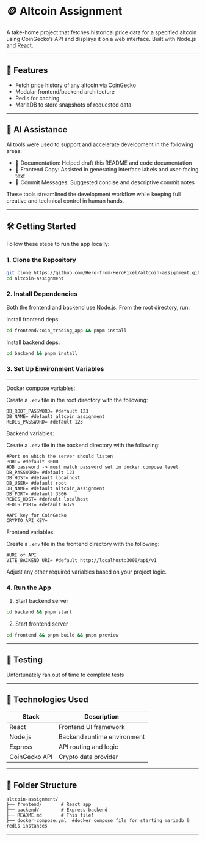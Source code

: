 # 🪙 Altcoin Assignment

A take-home project that fetches historical price data for a specified altcoin using CoinGecko’s API and displays it on a web interface. Built with Node.js and React.

---

## 🚀 Features

- Fetch price history of any altcoin via CoinGecko
- Modular frontend/backend architecture
- Redis for caching
- MariaDB to store snapshots of requested data

---

## 🤖 AI Assistance

AI tools were used to support and accelerate development in the following areas:

- 📄 Documentation: Helped draft this README and code documentation
- 🧠 Frontend Copy: Assisted in generating interface labels and user-facing text
- 💬 Commit Messages: Suggested concise and descriptive commit notes

These tools streamlined the development workflow while keeping full creative and technical control in human hands.

---

## 🛠️ Getting Started

Follow these steps to run the app locally:

### 1. Clone the Repository

```bash
git clone https://github.com/Hero-from-HeroPixel/altcoin-assignment.git
cd altcoin-assignment
```

### 2. Install Dependencies

Both the frontend and backend use Node.js. From the root directory, run:

Install frontend deps:

```bash
cd frontend/coin_trading_app && pnpm install
```

Install backend deps:

```bash
cd backend && pnpm install
```

### 3. Set Up Environment Variables

---
Docker compose variables:

Create a `.env` file in the root directory with the following:

```env
DB_ROOT_PASSWORD= #default 123
DB_NAME= #default altcoin_assignment
REDIS_PASSWORD= #default 123
```

Backend variables:

Create a `.env` file in the backend directory with the following:

```env
#Port on which the server should listen
PORT= #default 3000
#DB password -> must match password set in docker compose level
DB_PASSWORD= #default 123
DB_HOST= #default localhost
DB_USER= #default root
DB_NAME= #default altcoin_assignment
DB_PORT= #default 3306
REDIS_HOST= #default localhost
REDIS_PORT= #default 6379

#API key for CoinGecko
CRYPTO_API_KEY=
```

Frontend variables:

Create a `.env` file in the frontend directory with the following:

```env
#URI of API
VITE_BACKEND_URI= #default http://localhost:3000/api/v1
```

Adjust any other required variables based on your project logic.

### 4. Run the App

1. Start backend server

```bash
cd backend && pnpm start
```

2. Start frontend server

```bash
cd frontend && pnpm build && pnpm preview
```

---

## 🧪 Testing

Unfortunately ran out of time to complete tests

---

## 🧩 Technologies Used

| Stack           | Description                  |
|----------------|------------------------------|
| React           | Frontend UI framework         |
| Node.js         | Backend runtime environment   |
| Express         | API routing and logic         |
| CoinGecko API   | Crypto data provider           |

---

## 📁 Folder Structure

```plaintext
altcoin-assignment/
├── frontend/       # React app
├── backend/        # Express backend
├── README.md       # This file!
├── docker-compose.yml  #docker compose file for starting mariadb & redis instances
```

---
